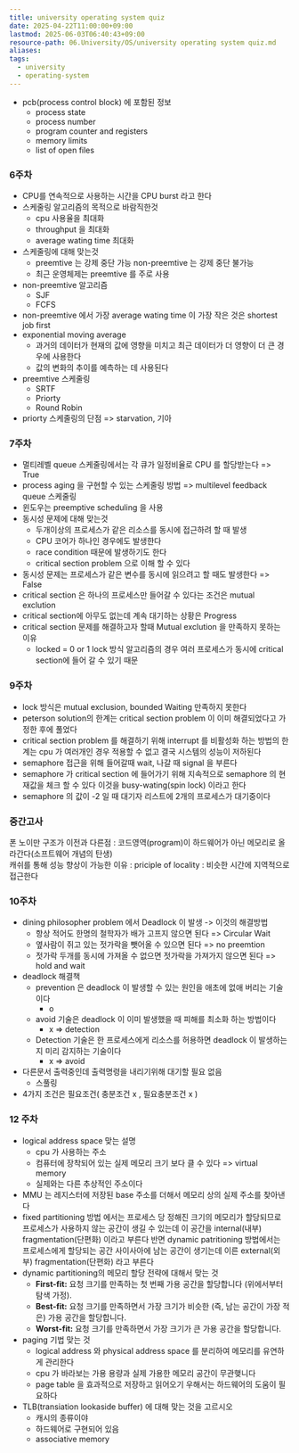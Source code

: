 ```yaml
---
title: university operating system quiz
date: 2025-04-22T11:00:00+09:00
lastmod: 2025-06-03T06:40:43+09:00
resource-path: 06.University/OS/university operating system quiz.md
aliases: 
tags:
  - university
  - operating-system
---
```

- pcb(process control block) 에 포함된 정보
	- process state
	- process number
	- program counter and registers
	- memory limits
	- list of open files

### 6주차

- CPU를 연속적으로 사용하는 시간을 CPU burst 라고 한다
- 스케줄링 알고리즘의 목적으로 바람직한것
	- cpu 사용율을 최대화
	- throughput 을 최대화
	- average wating time 최대화
- 스케줄링에 대해 맞는것
	- preemtive 는 강제 중단 가능 non-preemtive 는 강제 중단 불가능
	- 최근 운영체제는 preemtive 를 주로 사용
- non-preemtive 알고리즘
	- SJF
	- FCFS
- non-preemtive 에서 가장 average wating time 이 가장 작은 것은 shortest job first
- exponential moving average
	- 과거의 데이터가 현재의 값에 영향을 미치고 최근 데이터가 더 영향이 더 큰 경우에 사용한다
	- 값의 변화의 추이를 예측하는 데 사용된다
- preemtive 스케줄링
	- SRTF
	- Priorty
	- Round Robin
- priorty 스케줄링의 단점 => starvation, 기아


### 7주차
- 멀티레벨 queue 스케줄링에서는 각 큐가 일정비율로 CPU 를 할당받는다 => True
- process aging 을 구현할 수 있는 스케줄링 방법 => multilevel feedback queue 스케줄링
- 윈도우는 preemptive scheduling 을 사용
- 동시성 문제에 대해 맞는것 
	- 두개이상의 프로세스가 같은 리소스를 동시에 접근하려 할 때 발생
	- CPU 코어가 하나인 경우에도 발생한다
	- race condition 때문에 발생하기도 한다
	- critical section problem 으로 이해 할 수 있다
- 동시성 문제는 프로세스가 같은 변수를 동시에 읽으려고 할 때도 발생한다 => False
- critical section 은 하나의 프로세스만 들어갈 수 있다는 조건은 mutual exclution
- critical section에 아무도 없는데 계속 대기하는 상황은 Progress
- critical section 문제를 해결하고자 할때 Mutual exclution 을 만족하지 못하는 이유
	- locked = 0 or 1 lock 방식 알고리즘의 경우 여러 프로세스가 동시에 critical section에 들어 갈 수 있기 때문

### 9주차
- lock 방식은 mutual exclusion, bounded Waiting 만족하지 못한다
- peterson solution의 한계는 critical section problem 이 이미 해결되었다고 가정한 후에 풀었다
- critical section problem 를 해결하기 위해 interrupt 를 비활성화 하는 방법의 한계는 cpu 가 여러개인 경우 적용할 수 없고 결국 시스템의 성능이 저하된다
- semaphore 접근을 위해 들어갈때 wait, 나갈 때 signal 을 부른다
- semaphore 가 critical section 에 들어가기 위해 지속적으로 semaphore 의 현재값을 체크 할 수 있다 이것을 busy-wating(spin lock) 이라고 한다
- semaphore 의 값이 -2 일 때 대기자 리스트에 2개의 프로세스가 대기중이다


### 중간고사
폰 노이만 구조가 이전과 다른점 : 코드영역(program)이 하드웨어가 아닌 메모리로 올라간다(소프트웨어 개념의 탄생)  
캐쉬를 통해 성능 향상이 가능한 이유 : priciple of locality : 비슷한 시간에 지역적으로 접근한다



### 10주차
- dining philosopher problem 에서 Deadlock 이 발생 -> 이것의 해결방법
	- 항상 적어도 한명의 철학자가 배가 고프지 않으면 된다 => Circular Wait
	- 옆사람이 쥐고 있는 젓가락을 뺏어올 수 있으면 된다 => no preemtion 
	- 젓가락 두개를 동시에 가져올 수 없으면 젓가락을 가져가지 않으면 된다 => hold and wait
- deadlock 해결책
	- prevention 은 deadlock 이 발생할 수 있는 원인을 애초에 없애 버리는 기술이다
		- o
	- avoid 기술은 deadlock 이 이미 발생했을 때 피해를 최소화 하는 방법이다
		- x => detection
	- Detection 기술은 한 프로세스에게 리소스를 허용하면 deadlock 이 발생하는지 미리 감지하는 기술이다
		- x => avoid
- 다른문서 출력중인데 출력명령을 내리기위해 대기할 필요 없음
	- 스풀링
- 4가지 조건은 필요조건( 충분조건 x , 필요충분조건 x )







### 12 주차

- logical address space 맞는 설명
  - cpu 가 사용하는 주소
  - 컴퓨터에 장착되어 있는 실제 메모리 크기 보다 클 수 있다 => virtual memory
  - 실제와는 다른 추상적인 주소이다
- MMU 는 레지스터에 저장된 base 주소를 더해서 메모리 상의 실제 주소를 찾아낸다
- fixed partitioning 방법 에서는 프로세스 당 정해진 크기의 메모리가 할당되므로 프로세스가 사용하지 않는 공간이 생길 수 있는데 이 공간을 internal(내부) fragmentation(단편화) 이라고 부른다 반면 dynamic patritioning 방법에서는 프로세스에게 할당되는 공간 사이사아에 남는 공간이 생기는데 이른 external(외부) fragmentation(단편화) 라고 부른다
- dynamic partitioning의 메모리 할당 전략에 대해서 맞는 것
  - **First-fit:** 요청 크기를 만족하는 첫 번째 가용 공간을 할당합니다 (위에서부터 탐색 가정).
  - **Best-fit:** 요청 크기를 만족하면서 가장 크기가 비슷한 (즉, 남는 공간이 가장 적은) 가용 공간을 할당합니다.
  - **Worst-fit:** 요청 크기를 만족하면서 가장 크기가 큰 가용 공간을 할당합니다.
- paging 기법 맞는 것
  - logical address 와 physical address space 를 분리하여 메모리를 유연하게 관리한다
  - cpu 가 바라보는 가용 용량과 실제 가용한 메모리 공간이 무관햊니다
  - page table 을 효과적으로 저장하고 읽어오기 우해서는 하드웨어의 도움이 필요하다
- TLB(transiation lookaside buffer) 에 대해 맞는 것을 고르시오
  - 캐시의 종류이야
  - 하드웨어로 구현되어 있음
  - associative memory


